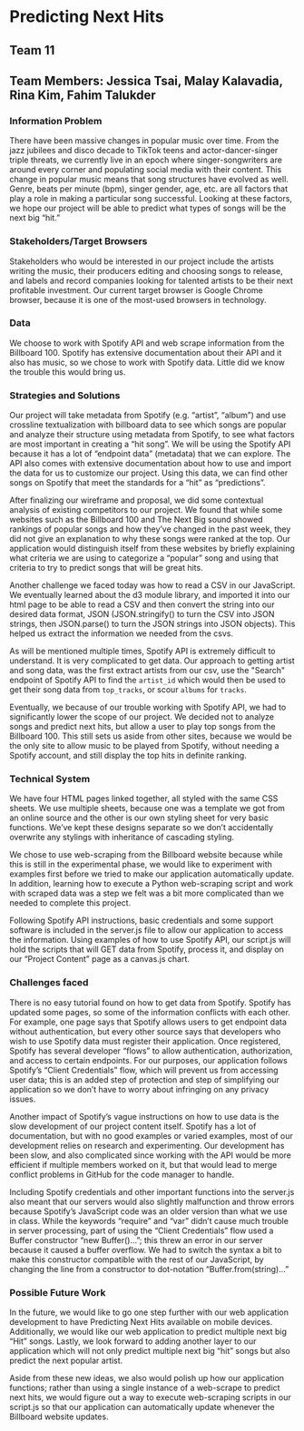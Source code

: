 # Predicting Next Hits
## Team 11
## Team Members: Jessica Tsai, Malay Kalavadia, Rina Kim, Fahim Talukder
 
### Information Problem
There have been massive changes in popular music over time. From the jazz jubilees and disco decade to TikTok teens and actor-dancer-singer triple threats, we currently live in an epoch where singer-songwriters are around every corner and populating social media with their content. This change in popular music means that song structures have evolved as well. Genre, beats per minute (bpm), singer gender, age, etc. are all factors that play a role in making a particular song successful. Looking at these factors, we hope our project will be able to predict what types of songs will be the next big “hit.”
 
### Stakeholders/Target Browsers
Stakeholders who would be interested in our project include the artists writing the music, their producers editing and choosing songs to release, and labels and record companies looking for talented artists to be their next profitable investment. Our current target browser is Google Chrome browser, because it is one of the most-used browsers in technology.
 
### Data
We choose to work with Spotify API and web scrape information from the Billboard 100.  Spotify has extensive documentation about their API and it also has music, so we chose to work with Spotify data.  Little did we know the trouble this would bring us.
 
### Strategies and Solutions
Our project will take metadata from Spotify (e.g. “artist”, “album”) and use crossline textualization with billboard data to see which songs are popular and analyze their structure using metadata from Spotify, to see what factors are most important in creating a “hit song”. We will be using the Spotify API because it has a lot of “endpoint data” (metadata) that we can explore. The API also comes with extensive documentation about how to use and import the data for us to customize our project. Using this data, we can find other songs on Spotify that meet the standards for a “hit” as “predictions”.
 
After finalizing our wireframe and proposal, we did some contextual analysis of existing competitors to our project.  We found that while some websites such as the Billboard 100 and The Next Big sound showed rankings of popular songs and how they’ve changed in the past week, they did not give an explanation to why these songs were ranked at the top. Our application would distinguish itself from these websites by briefly explaining what criteria we are using to categorize a “popular” song and using that criteria to try to predict songs that will be great hits.

Another challenge we faced today was how to read a CSV in our JavaScript.  We eventually learned about the d3 module library, and imported it into our html page to be able to read a CSV and then convert the string into our desired data format, JSON (JSON.stringify() to turn the CSV into JSON strings, then JSON.parse() to turn the JSON strings into JSON objects).  This helped us extract the information we needed from the csvs.

As will be mentioned multiple times, Spotify API is extremely difficult to understand.  It is very complicated to get data.  Our approach to getting artist and song data, was the first extract artists from our csv, use the "Search" endpoint of Spotify API to find the <code>artist_id</code> which would then be used to get their song data from <code>top_tracks</code>, or scour <code>albums</code> for <code>tracks</code>.

Eventually, we because of our trouble working with Spotify API, we had to significantly lower the scope of our project.  We decided not to analyze songs and predict next hits, but allow a user to play top songs from the Billboard 100.  This still sets us aside from other sites, because we would be the only site to allow music to be played from Spotify, without needing a Spotify account, and still display the top hits in definite ranking.
 
### Technical System
We have four HTML pages linked together, all styled with the same CSS sheets.  We use multiple sheets, because one was a template we got from an online source and the other is our own styling sheet for very basic functions. We’ve kept these designs separate so we don’t accidentally overwrite any stylings with inheritance of cascading styling.
 
We chose to use web-scraping from the Billboard website because while this is still in the experimental phase, we would like to experiment with examples first before we tried to make our application automatically update. In addition, learning how to execute a Python web-scraping script and work with scraped data was a step we felt was a bit more complicated than we needed to complete this project.

Following Spotify API instructions, basic credentials and some support software is included in the server.js file to allow our application to access the information. Using examples of how to use Spotify API, our script.js will hold the scripts that will GET data from Spotify, process it, and display on our “Project Content” page as a canvas.js chart.
 
### Challenges faced
There is no easy tutorial found on how to get data from Spotify. Spotify has updated some pages, so some of the information conflicts with each other. For example, one page says that Spotify allows users to get endpoint data without authentication, but every other source says that developers who wish to use Spotify data must register their application. Once registered, Spotify has several developer “flows” to allow authentication, authorization, and access to certain endpoints. For our purposes, our application follows Spotify’s “Client Credentials” flow, which will prevent us from accessing user data; this is an added step of protection and step of simplifying our application so we don’t have to worry about infringing on any privacy issues.
 
Another impact of Spotify’s vague instructions on how to use data is the slow development of our project content itself. Spotify has a lot of documentation, but with no good examples or varied examples, most of our development relies on research and experimenting. Our development has been slow, and also complicated since working with the API would be more efficient if multiple members worked on it, but that would lead to merge conflict problems in GitHub for the code manager to handle.
 
Including Spotify credentials and other important functions into the server.js also meant that our servers would also slightly malfunction and throw errors because Spotify’s JavaScript code was an older version than what we use in class. While the keywords “require” and “var” didn’t cause much trouble in server processing, part of using the “Client Credentials” flow used a Buffer constructor “new Buffer()...”; this threw an error in our server because it caused a buffer overflow. We had to switch the syntax a bit to make this constructor compatible with the rest of our JavaScript, by changing the line from a constructor to dot-notation  “Buffer.from(string)...”
 
### Possible Future Work
In the future, we would like to go one step further with our web application development to have Predicting Next Hits available on mobile devices. Additionally, we would like our web application to predict multiple next big “Hit” songs. Lastly, we look forward to adding another layer to our application which will not only predict multiple next big “hit” songs but also predict the next popular artist. 
 
Aside from these new ideas, we also would polish up how our application functions; rather than using a single instance of a web-scrape to predict next hits, we would figure out a way to execute web-scraping scripts in our script.js so that our application can automatically update whenever the Billboard website updates.
